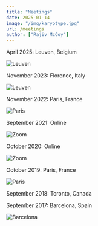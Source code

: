 ```yaml
---
title: "Meetings"
date: 2025-01-14
image: "/img/karyotype.jpg"
url: /meetings
author: ["Rajiv McCoy"]
---
```


April 2025: Leuven, Belgium

![Leuven](/img/leuven.jpg "Leuven")

November 2023: Florence, Italy

![Leuven](/img/florence.jpg "Florence")

November 2022: Paris, France

![Paris](/img/paris_2022.jpg "Paris")

September 2021: Online

![Zoom](/img/zoom_2021.jpg "Zoom")

October 2020: Online

![Zoom](/img/zoom_2020.jpg "Zoom")

October 2019: Paris, France

![Paris](/img/paris_2019.jpg "Paris")

September 2018: Toronto, Canada

September 2017: Barcelona, Spain

![Barcelona](/img/barcelona.jpg "Barcelona")